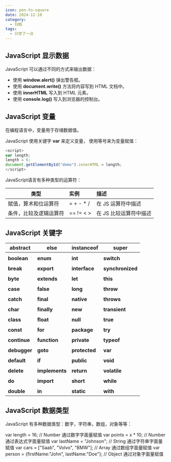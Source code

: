 ```yaml
---
icon: pen-to-square
date: 2024-12-10
category:
  - 归档
tags:
  - 只学了一点
---
```


## JavaScript 显示数据

JavaScript 可以通过不同的方式来输出数据：

- 使用 **window.alert()** 弹出警告框。
- 使用 **document.write()** 方法将内容写到 HTML 文档中。
- 使用 **innerHTML** 写入到 HTML 元素。
- 使用 **console.log()** 写入到浏览器的控制台。

## JavaScript 变量

在编程语言中，变量用于存储数据值。

JavaScript 使用关键字 **var** 来定义变量， 使用等号来为变量赋值：

```js
<script>
var length;
length = 6;
document.getElementById("demo").innerHTML = length;
</script>
```

JavaScript语言有多种类型的运算符：

| 类型          | 实例        | 描述            |
| ----------- | :-------- | :------------ |
| 赋值，算术和位运算符  | = + - * / | 在 JS 运算符中描述   |
| 条件，比较及逻辑运算符 | == != < > | 在 JS 比较运算符中描述 |

## JavaScript 关键字

| **abstract** | **else**       | **instanceof** | **super**        |
| ------------ | -------------- | -------------- | ---------------- |
|              |                |                |                  |
| **boolean**  | **enum**       | **int**        | **switch**       |
|              |                |                |                  |
| **break**    | **export**     | **interface**  | **synchronized** |
|              |                |                |                  |
| **byte**     | **extends**    | **let**        | **this**         |
|              |                |                |                  |
| **case**     | **false**      | **long**       | **throw**        |
|              |                |                |                  |
| **catch**    | **final**      | **native**     | **throws**       |
|              |                |                |                  |
| **char**     | **finally**    | **new**        | **transient**    |
|              |                |                |                  |
| **class**    | **float**      | **null**       | **true**         |
|              |                |                |                  |
| **const**    | **for**        | **package**    | **try**          |
|              |                |                |                  |
| **continue** | **function**   | **private**    | **typeof**       |
|              |                |                |                  |
| **debugger** | **goto**       | **protected**  | **var**          |
|              |                |                |                  |
| **default**  | **if**         | **public**     | **void**         |
|              |                |                |                  |
| **delete**   | **implements** | **return**     | **volatile**     |
|              |                |                |                  |
| **do**       | **import**     | **short**      | **while**        |
|              |                |                |                  |
| **double**   | **in**         | **static**     | **with**         |

## JavaScript 数据类型

JavaScript 有多种数据类型：数字，字符串，数组，对象等等：

var length = 16;                  // Number 通过数字字面量赋值
var points = x * 10;               // Number 通过表达式字面量赋值
var lastName = "Johnson";             // String 通过字符串字面量赋值
var cars = ["Saab", "Volvo", "BMW"];       // Array 通过数组字面量赋值
var person = {firstName:"John", lastName:"Doe"}; // Object 通过对象字面量赋值